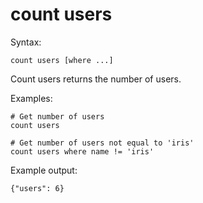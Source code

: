 count users
===========

Syntax:

	count users [where ...]
	
Count users returns the number of users.

Examples:

	# Get number of users
	count users 
	
	# Get number of users not equal to 'iris'
	count users where name != 'iris'

Example output:

	{"users": 6}